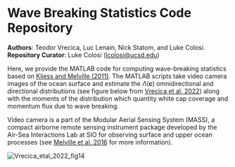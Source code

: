 # Wave Breaking Statistics Code Repository
**Authors**: Teodor Vrecica, Luc Lenain, Nick Statom, and Luke Colosi. \
**Repository Curator**: Luke Colosi (lcolosi@ucsd.edu) 

Here, we provide the MATLAB code for computing wave-breaking statistics based on [Kliess and Melville (2011)](https://doi.org/10.1175/2010JTECHO744.1). The MATLAB scripts take video camera images of the ocean surface and estimate the $\Lambda(\textbf{c})$ omnidirectional and directional distributions (see figure below from [Vrecica et al. 2022](https://doi.org/10.1175/JPO-D-21-0125.1)) along with the moments of the distribution which quantity white cap coverage and momentum flux due to wave breaking.

Video camera is a part of the Modular Aerial Sensing System (MASS), a compact airborne remote sensing instrument package developed by the Air-Sea Interactions Lab at SIO for observing surface and upper ocean processes (see [Melville et al. 2016](https://doi.org/10.1175/JTECH-D-15-0067.1) for more information).      
 
![Vrecica_etal_2022_fig14](https://github.com/lcolosi/WaveBreakingStats/assets/50155977/807d671e-a1a2-4d56-9f99-a62f0bf94158)


